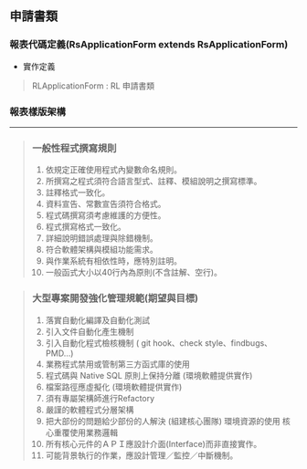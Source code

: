 ## 申請書類

### 報表代碼定義\(RsApplicationForm extends RsApplicationForm\)

* 實作定義

> RLApplicationForm : RL 申請書類


### 報表樣版架構

---



> ###  一般性程式撰寫規則
> 1. 依規定正確使用程式內變數命名規則。
> 1. 所撰寫之程式須符合語言型式、註釋、模組說明之撰寫標準。
> 1. 註釋格式一致化。
> 1. 資料宣告、常數宣告須符合格式。
> 1. 程式碼撰寫須考慮維護的方便性。
> 1. 程式撰寫格式一致化。
> 1. 詳細說明錯誤處理與除錯機制。
> 1. 符合軟體架構與模組功能需求。
> 1. 與作業系統有相依性時，應特別註明。
> 1. 一般函式大小以40行內為原則(不含註解、空行)。

> ###  大型專案開發強化管理規範(期望與目標)
> 1. 落實自動化編譯及自動化測試
> 1. 引入文件自動化產生機制
> 1. 引入自動化程式檢核機制 ( git hook、check style、findbugs、PMD...)
> 1. 業務程式禁用或管制第三方函式庫的使用
> 1. 程式碼與 Native SQL 原則上保持分離 (環境軟體提供實作)
> 1. 檔案路徑應虛擬化 (環境軟體提供實作)
> 1. 須有專屬架構師進行Refactory
> 1. 嚴謹的軟體程式分層架構
> 1. 把大部份的問題給少部份的人解決 (組建核心團隊)
>    環境資源的使用
>    核心重覆使用業務邏輯
> 1. 所有核心元件的ＡＰＩ應設計介面(Interface)而非直接實作。
> 1. 可能背景執行的作業，應設計管理／監控／中斷機制。
>